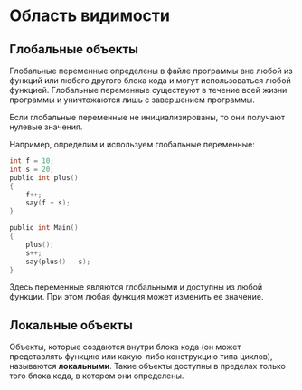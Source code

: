 # Область видимости
## Глобальные объекты
Глобальные переменные определены в файле программы вне любой из функций или любого другого блока кода и могут использоваться любой функцией.
Глобальные переменные существуют в течение всей жизни программы и уничтожаются лишь с завершением программы.

Если глобальные переменные не инициализированы,
то они получают нулевые значения.

Например, определим и используем глобальные переменные:
```C
int f = 10;
int s = 20;
public int plus()
{
    f++;
    say(f + s);
}

public int Main()
{
    plus();
    s++;
    say(plus() - s);
}
```
Здесь переменные являются глобальными и доступны из любой функции.
При этом любая функция может изменить ее значение.

## Локальные объекты
Объекты, которые создаются внутри блока кода (он может представлять функцию или какую-либо конструкцию типа циклов),
называются **локальными**.
Такие объекты доступны в пределах только того блока кода,
в котором они определены.

